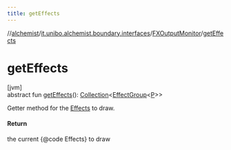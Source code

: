 ```yaml
---
title: getEffects
---
```

//[alchemist](../../../index.html)/[it.unibo.alchemist.boundary.interfaces](../index.html)/[FXOutputMonitor](index.html)/[getEffects](get-effects.html)



# getEffects



[jvm]\
abstract fun [getEffects](get-effects.html)(): [Collection](https://docs.oracle.com/javase/8/docs/api/java/util/Collection.html)<[EffectGroup](../../it.unibo.alchemist.boundary.gui.effects/-effect-group/index.html)<[P](../../it.unibo.alchemist.boundary.gui.effects.json/-effect-serializer/effect-from-file.html)>>



Getter method for the [Effects](../../it.unibo.alchemist.boundary.gui.effects/-effect-f-x/index.html) to draw.



#### Return



the current {@code Effects} to draw




